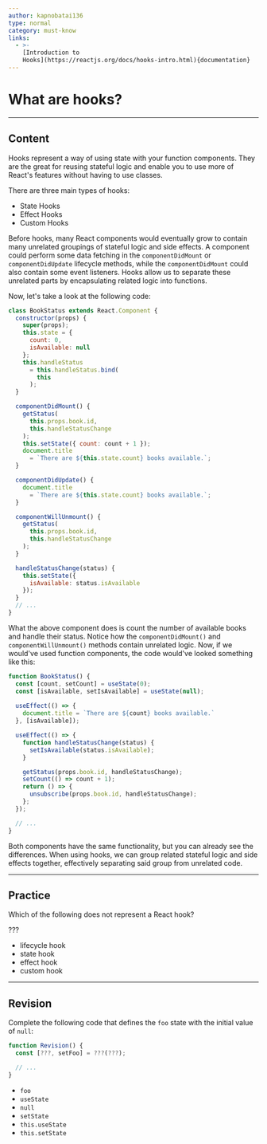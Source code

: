 ```yaml
---
author: kapnobatai136
type: normal
category: must-know
links:
  - >-
    [Introduction to
    Hooks](https://reactjs.org/docs/hooks-intro.html){documentation}
---
```


# What are hooks?


---

## Content

Hooks represent a way of using state with your function components. They are the great for reusing stateful logic and enable you to use more of React's features without having to use classes.

There are three main types of hooks:

* State Hooks
* Effect Hooks
* Custom Hooks

Before hooks, many React components would eventually grow to contain many unrelated groupings of stateful logic and side effects. A component could perform some data fetching in the `componentDidMount` or `componentDidUpdate` lifecycle methods, while the `componentDidMount` could also contain some event listeners. Hooks allow us to separate these unrelated parts by encapsulating related logic into functions.

Now, let's take a look at the following code:

```jsx
class BookStatus extends React.Component {
  constructor(props) {
    super(props);
    this.state = {
      count: 0,
      isAvailable: null
    };
    this.handleStatus 
      = this.handleStatus.bind(
        this
      );
  }

  componentDidMount() {
    getStatus(
      this.props.book.id,
      this.handleStatusChange
    );
    this.setState({ count: count + 1 });
    document.title 
      = `There are ${this.state.count} books available.`;
  }

  componentDidUpdate() {
    document.title 
      = `There are ${this.state.count} books available.`;
  }

  componentWillUnmount() {
    getStatus(
      this.props.book.id,
      this.handleStatusChange
    );
  }

  handleStatusChange(status) {
    this.setState({
      isAvailable: status.isAvailable
    });
  }
  // ...
}
```

What the above component does is count the number of available books and handle their status. Notice how the `componentDidMount()` and `componentWillUnmount()` methods contain unrelated logic. Now, if we would've used function components, the code would've looked something like this:

```jsx
function BookStatus() {
  const [count, setCount] = useState(0);
  const [isAvailable, setIsAvailable] = useState(null);
  
  useEffect(() => {
    document.title = `There are ${count} books available.`
  }, [isAvailable]);

  useEffect(() => {
    function handleStatusChange(status) {
      setIsAvailable(status.isAvailable);
    }

    getStatus(props.book.id, handleStatusChange);
    setCount(() => count + 1);
    return () => {
      unsubscribe(props.book.id, handleStatusChange);
    };
  });

  // ...
}
```

Both components have the same functionality, but you can already see the differences. When using hooks, we can group related stateful logic and side effects together, effectively separating said group from unrelated code.


---

## Practice

Which of the following does not represent a React hook?

???

* lifecycle hook
* state hook
* effect hook
* custom hook


---

## Revision

Complete the following code that defines the `foo` state with the initial value of `null`:

```jsx
function Revision() {
  const [???, setFoo] = ???(???);

  // ...
}
```

* `foo`
* `useState`
* `null`
* `setState`
* `this.useState`
* `this.setState`
